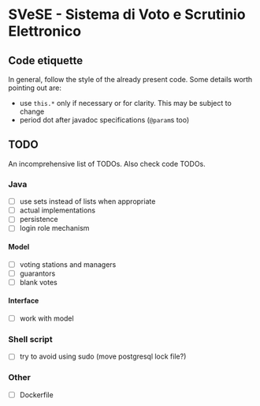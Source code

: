 # SVeSE - Sistema di Voto e Scrutinio Elettronico


## Code etiquette
In general, follow the style of the already present code. Some details worth pointing out are:
- use `this.*` only if necessary or for clarity. This may be subject to change
- period dot after javadoc specifications (`@param`s too)



## TODO
An incomprehensive list of TODOs. Also check code TODOs.

### Java
- [ ] use sets instead of lists when appropriate
- [ ] actual implementations
- [ ] persistence
- [ ] login role mechanism

#### Model
- [ ] voting stations and managers
- [ ] guarantors
- [ ] blank votes

#### Interface
- [ ] work with model

### Shell script
- [ ] try to avoid using sudo (move postgresql lock file?)

### Other
- [ ] Dockerfile
